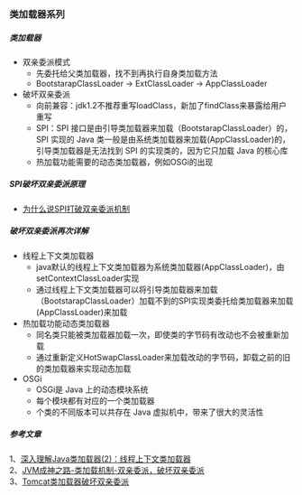 ### 类加载器系列

##### 类加载器
* 双亲委派模式
    - 先委托给父类加载器，找不到再执行自身类加载方法
    - BootstarapClassLoader -> ExtClassLoader -> AppClassLoader 
* 破坏双亲委派
    - 向前兼容：jdk1.2不推荐重写loadClass，新加了findClass来暴露给用户重写
    - SPI：SPI 接口是由引导类加载器来加载（BootstarapClassLoader）的，SPI 实现的 Java 类一般是由系统类加载器来加载(AppClassLoader)的，引导类加载器是无法找到 SPI 的实现类的，因为它只加载 Java 的核心库
    - 热加载功能需要的动态类加载器，例如OSGi的出现
##### SPI破坏双亲委派原理
* [为什么说SPI打破双亲委派机制](https://www.jianshu.com/p/9cf306550b0a)

##### 破坏双亲委派再次详解
* 线程上下文类加载器
    - java默认的线程上下文类加载器为系统类加载器(AppClassLoader)，由setContextClassLoader实现
    - 通过线程上下文类加载器可以将引导类加载器来加载（BootstarapClassLoader）加载不到的SPI实现类委托给类加载器来加载(AppClassLoader)来加载
* 热加载功能动态类加载器
    - 同名类只能被类加载器加载一次，即使类的字节码有改动也不会被重新加载
    - 通过重新定义HotSwapClassLoader来加载改动的字节码，卸载之前的旧的类加载器来实现动态加载
* OSGi
    - OSGi是 Java 上的动态模块系统
    - 每个模块都有对应的一个类加载器
    - 个类的不同版本可以共存在 Java 虚拟机中，带来了很大的灵活性
    
##### 参考文章
1、[深入理解Java类加载器(2)：线程上下文类加载器](https://blog.csdn.net/zhoudaxia/article/details/35897057)  
2、[JVM成神之路-类加载机制-双亲委派，破坏双亲委派](https://blog.csdn.net/w372426096/article/details/81901482)  
3、[Tomcat类加载器破坏双亲委派](https://www.cnblogs.com/fanguangdexiaoyuer/p/10213324.html)  
